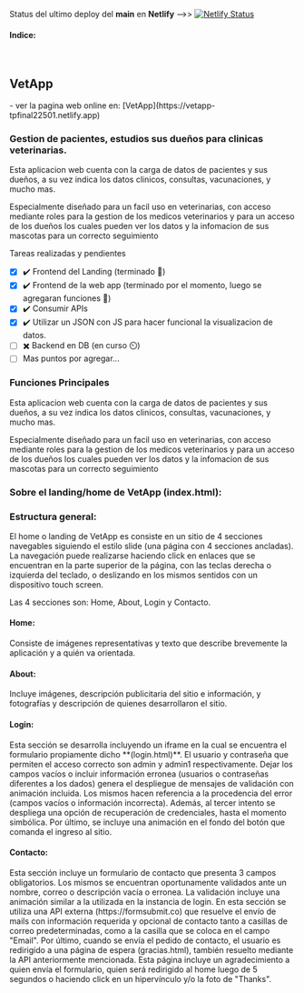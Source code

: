 Status del ultimo deploy del **main** en **Netlify** -->> [![Netlify Status](https://api.netlify.com/api/v1/badges/f4e2fd1e-f7e5-495f-bf54-18ea47aeca0a/deploy-status)](https://app.netlify.com/sites/vetapp-tpfinal22501/deploys)
<br>

<h4>Indice:</h4>
<br>
<h2>VetApp</h2>
- ver la pagina web online en: [VetApp](https://vetapp-tpfinal22501.netlify.app)
<h3>Gestion de pacientes, estudios sus dueños para clinicas veterinarias.</h3>
<p>Esta aplicacion web cuenta con la carga de datos de pacientes y sus dueños, a su vez indica los datos clinicos, consultas, vacunaciones, y mucho mas.
<p>Especialmente diseñado para un facil uso en veterinarias, con acceso mediante roles para la gestion de los medicos veterinarios y para un acceso de los dueños los cuales pueden ver los datos y la infomacion de sus mascotas para un correcto seguimiento</p>

Tareas realizadas y pendientes

- [x] ✔️ Frontend del Landing (terminado 🎉)
- [x] ✔️ Frontend de la web app (terminado por el momento, luego se agregaran funciones 🎉)
- [x] ✔️ Consumir APIs
- [x] ✔️ Utilizar un JSON con JS para hacer funcional la visualizacion de datos.
- [ ] ✖️ Backend en DB (en curso ⏲️)
- [ ] Mas puntos por agregar...

<h3>Funciones Principales</h3>
<p>Esta aplicacion web cuenta con la carga de datos de pacientes y sus dueños, a su vez indica los datos clinicos, consultas, vacunaciones, y mucho mas.
<p>Especialmente diseñado para un facil uso en veterinarias, con acceso mediante roles para la gestion de los medicos veterinarios y para un acceso de los dueños los cuales pueden ver los datos y la infomacion de sus mascotas para un correcto seguimiento</p>

<h3>Sobre el landing/home de VetApp (index.html):</h3>

<h3>Estructura general:</h3>

<p>El home o landing de VetApp es consiste en un sitio de 4 secciones navegables siguiendo el estilo slide (una página con 4 secciones ancladas).
La navegación puede realizarse haciendo click en enlaces que se encuentran en la parte superior de la página, con las teclas derecha o izquierda del teclado,
o deslizando en los mismos sentidos con un dispositivo touch screen.

Las 4 secciones son: Home, About, Login y Contacto.</p>

<h4>Home:</h4> 

<p>Consiste de imágenes representativas y texto que describe brevemente la aplicación y a quién va orientada.</p>

<h4>About:</h4>

<p>Incluye imágenes, descripción publicitaria del sitio e información, y fotografías y descripción de quienes desarrollaron el sitio.</p>

<h4>Login:</h4>

<p>Esta sección se desarrolla incluyendo un iframe en la cual se encuentra el formulario propiamente dicho **(login.html)**. 
El usuario y contraseña que permiten el acceso
correcto son admin y admin1 respectivamente. Dejar los campos vacíos o incluir información erronea (usuarios o contraseñas diferentes a los dados) genera el
despliegue de mensajes de validación con animación incluida. Los mismos hacen referencia a la procedencia del error (campos vacíos o información incorrecta).
Además, al tercer intento se despliega una opción de recuperación de credenciales, hasta el momento simbólica. Por último, se incluye una animación en el fondo del
botón que comanda el ingreso al sitio.</p>

<h4>Contacto:</h4>

<p>Esta sección incluye un formulario de contacto que presenta 3 campos obligatorios. Los mismos se encuentran oportunamente validados ante un nombre, correo o descripción
vacía o erronea. La validación incluye una animación similar a la utilizada en la instancia de login.
En esta sección se utiliza una API externa (https://formsubmit.co) que resuelve el envío de mails con información requerida y opcional de contacto tanto a casillas
de correo predeterminadas, como a la casilla que se coloca en el campo "Email".
Por último, cuando se envía el pedido de contacto, el usuario es redirigido a una página de espera (gracias.html), también resuelto mediante la API
anteriormente mencionada. Esta página incluye un agradecimiento a quien envía el formulario, quien será redirigido al home luego de 5 segundos o haciendo
click en un hipervínculo y/o la foto de "Thanks".</p>
